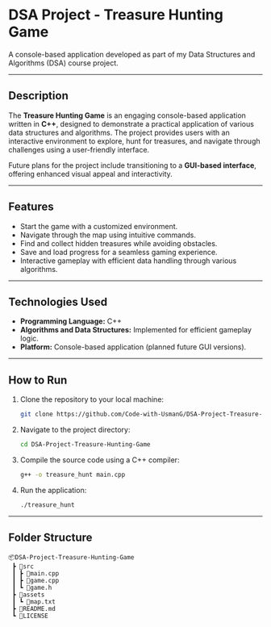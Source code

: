 # DSA Project - Treasure Hunting Game

A console-based application developed as part of my Data Structures and Algorithms (DSA) course project.

---

## Description

The **Treasure Hunting Game** is an engaging console-based application written in **C++**, designed to demonstrate a practical application of various data structures and algorithms. The project provides users with an interactive environment to explore, hunt for treasures, and navigate through challenges using a user-friendly interface.

Future plans for the project include transitioning to a **GUI-based interface**, offering enhanced visual appeal and interactivity.

---

## Features

- Start the game with a customized environment.
- Navigate through the map using intuitive commands.
- Find and collect hidden treasures while avoiding obstacles.
- Save and load progress for a seamless gaming experience.
- Interactive gameplay with efficient data handling through various algorithms.

---

## Technologies Used

- **Programming Language:** C++
- **Algorithms and Data Structures:** Implemented for efficient gameplay logic.
- **Platform:** Console-based application (planned future GUI versions).

---

## How to Run

1. Clone the repository to your local machine:
    ```sh
    git clone https://github.com/Code-with-UsmanG/DSA-Project-Treasure-Hunting-Game.git
    ```
2. Navigate to the project directory:
    ```sh
    cd DSA-Project-Treasure-Hunting-Game
    ```
3. Compile the source code using a C++ compiler:
    ```sh
    g++ -o treasure_hunt main.cpp
    ```
4. Run the application:
    ```sh
    ./treasure_hunt
    ```

---

## Folder Structure

```plaintext
📦DSA-Project-Treasure-Hunting-Game
 ┣ 📂src
 ┃ ┣ 📜main.cpp
 ┃ ┣ 📜game.cpp
 ┃ ┗ 📜game.h
 ┣ 📂assets
 ┃ ┗ 📜map.txt
 ┣ 📜README.md
 ┗ 📜LICENSE
